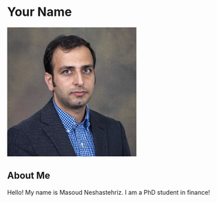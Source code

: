 # Your Name
![Profile Picture](../images/Masoud.jpg)

## About Me

Hello! My name is Masoud Neshastehriz. I am a PhD student in finance!